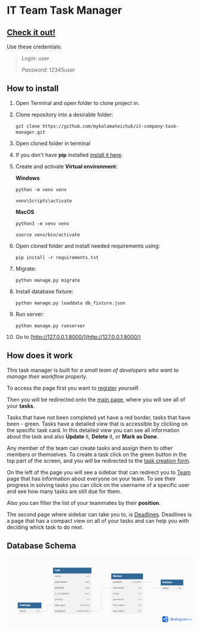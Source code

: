 # IT Team Task Manager

## [Check it out!](https://it-company-task-manager-o7vu.onrender.com)
Use these credentials:

>*Login:* user
> 
>*Password:* 12345user

## How to install

1) Open Terminal and open folder to clone project in.

2) Clone repository into a desirable folder:

    ```
    git clone https://github.com/mykolamateichuk/it-company-task-manager.git
    ```

3) Open cloned folder in terminal

4) If you don't have **pip** installed  [install it here](https://pip.pypa.io/en/stable/installation/#).

5) Create and activate **Virtual environment**:
   
   **Windows**
   ```
   python -m venv venv
   ```
   
   ```
   venv\Scripts\activate
   ```
   
   **MacOS**
   ```
   python3 -m venv venv
   ```
   
   ```
   source venv/bin/activate
   ```
   
6) Open cloned folder and install needed requirements using:

    ```
    pip install -r requirements.txt
    ```

7) Migrate:

   ```
   python manage.py migrate
   ```

8) Install database fixture:

   ```
   python manage.py loaddata db_fixture.json
   ```

9) Run server:
   
   ```
   python manage.py runserver
   ```

10) Go to [http://127.0.0.1:8000/](http://127.0.0.1:8000/)


## How does it work

This task manager is built for _a small team of developers who want to manage 
their workflow properly_.

To access the page first you want to [register](http://127.0.0.1:8000/create-account/) yourself.

Then you will be redirected onto the [main page](http://127.0.0.1:8000/), where 
you will see all of your **tasks**.

Tasks that have not been completed yet have a red border, tasks that have been - green.
Tasks have a detailed view that is accessible by clicking on the specific task card.
In this detailed view you can see all information about the task and also **Update** it, 
**Delete** it, or **Mark as Done**.

Any member of the team can create tasks and assign them to other members or themselves.
To create a task click on the green button in the top part of the screen, and 
you will be redirected to the [task creation form](http://127.0.0.1:8000/create-task/).

On the left of the page you will see a sidebar that can redirect you to 
[Team](http://127.0.0.1:8000/worker-list/) page that has information about everyone
on your team. To see their progress in solving tasks you can click on the username 
of a specific user and see how many tasks are still due for them.

Also you can filter the list of your teammates by their **position**.

The second page where sidebar can take you to, is [Deadlines](http://127.0.0.1:8000/deadlines/).
Deadlines is a page that has a compact view on all of your tasks and can help you 
with deciding whick task to do next.

## Database Schema

![db_schema.png](db_schema.png)